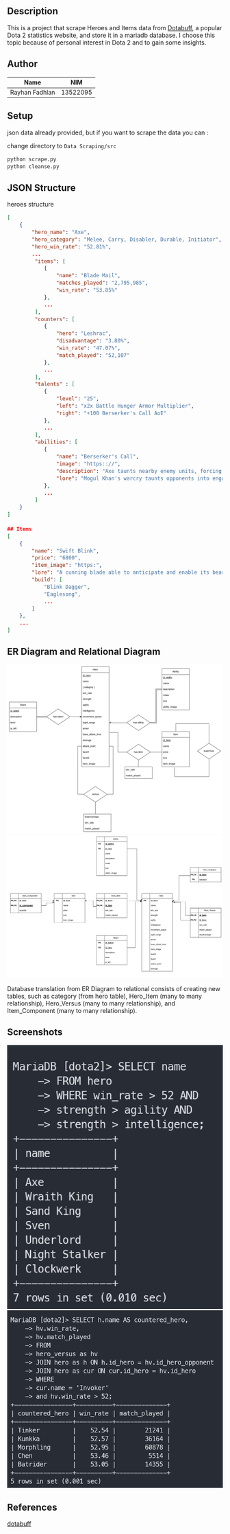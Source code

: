 ## Description

This is a project that scrape Heroes and Items data from [Dotabuff](https://dotabuff.com), a popular Dota 2 statistics website, and store it in a mariadb database. I choose this topic because of personal interest in Dota 2 and to gain some insights.

## Author

| Name           | NIM      |
| -------------- | -------- |
| Rayhan Fadhlan | 13522095 |

## Setup

json data already provided, but if you want to scrape the data you can :

change directory to `Data Scraping/src`

```bash
python scrape.py
python cleanse.py
```

## JSON Structure

heroes structure

```json
[
    {
        "hero_name": "Axe",
        "hero_category": "Melee, Carry, Disabler, Durable, Initiator",
        "hero_win_rate": "52.81%",
        ...
         "items": [
            {
                "name": "Blade Mail",
                "matches_played": "2,795,985",
                "win_rate": "53.85%"
            },
            ...
         ],
         "counters": [
            {
                "hero": "Leshrac",
                "disadvantage": "3.80%",
                "win_rate": "47.07%",
                "match_played": "52,107"
            },
            ...
         ],
         "talents" : [
            {
                "level": "25",
                "left": "x2x Battle Hunger Armor Multiplier",
                "right": "+100 Berserker's Call AoE"
            },
            ...
         ],
         "abilities": [
            {
                "name": "Berserker's Call",
                "image": "https:://",
                "description": "Axe taunts nearby enemy units, forcing them to attack him while he gains bonus armor during the duration.",
                "lore": "Mogul Khan's warcry taunts opponents into engaging in an unconquerable battle with the Axe."
            },
            ...
         ]
    }
]

## Items
[
    {
        "name": "Swift Blink",
        "price": "6800",
        "item_image": "https:",
        "lore": "A cunning blade able to anticipate and enable its bearer's movements.",
        "build": [
            "Blink Dagger",
            "Eaglesong",
            ...
        ]
    },
    ...
]

```

## ER Diagram and Relational Diagram
![ERD](./Data%20Storing/design/ERD.png)
![Relational](./Data%20Storing/design/Relational.png)

Database translation from ER Diagram to relational consists of creating new tables, such as category (from hero table), Hero_Item (many to many relationship), Hero_Versus (many to many relationship), and Item_Component (many to many relationship).

## Screenshots
![q2](./Data%20Storing/screenshot/query_2.png)
![q3](./Data%20Storing/screenshot/query_3.png)

## References
[dotabuff](https://dotabuff.com)